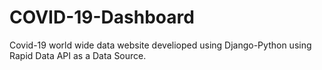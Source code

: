# COVID-19-Dashboard
Covid-19 world wide data website develioped using Django-Python using Rapid Data API as a Data Source.
